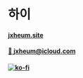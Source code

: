 # 하이

#### [jxheum.site](https://jxheum.site)
#### [📧 jxheum@icloud.com](mailto:jxheum@icloud.com)
#### [![ko-fi](https://ko-fi.com/img/githubbutton_sm.svg)](https://ko-fi.com/V7V8TDNC0)
